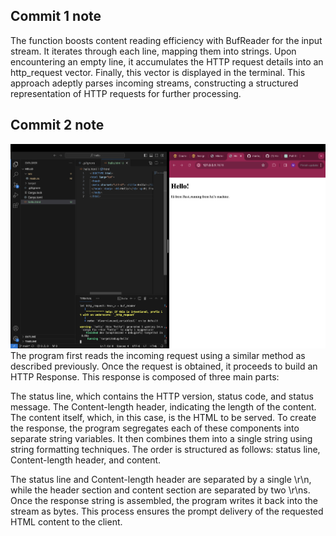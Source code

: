 ## Commit 1 note
The function boosts content reading efficiency with BufReader for the input stream. It iterates through each line, mapping them into strings. Upon encountering an empty line, it accumulates the HTTP request details into an http_request vector. Finally, this vector is displayed in the terminal. This approach adeptly parses incoming streams, constructing a structured representation of HTTP requests for further processing.

## Commit 2 note
![Commit 2 screen capture](/assets/images/commit2.png)
The program first reads the incoming request using a similar method as described previously. Once the request is obtained, it proceeds to build an HTTP Response. This response is composed of three main parts:

The status line, which contains the HTTP version, status code, and status message.
The Content-length header, indicating the length of the content.
The content itself, which, in this case, is the HTML to be served.
To create the response, the program segregates each of these components into separate string variables. It then combines them into a single string using string formatting techniques. The order is structured as follows: status line, Content-length header, and content.

The status line and Content-length header are separated by a single \r\n, while the header section and content section are separated by two \r\ns. Once the response string is assembled, the program writes it back into the stream as bytes. This process ensures the prompt delivery of the requested HTML content to the client.